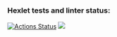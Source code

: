### Hexlet tests and linter status:
[![Actions Status](https://github.com/Rustam19871/frontend-project-lvl1/workflows/hexlet-check/badge.svg)](https://github.com/Rustam19871/frontend-project-lvl1/actions)
<a href="https://codeclimate.com/github/codeclimate/codeclimate/maintainability"><img src="https://api.codeclimate.com/v1/badges/a99a88d28ad37a79dbf6/maintainability" /></a>
